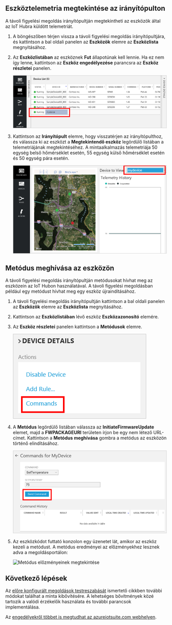 ## <a name="view-device-telemetry-in-the-dashboard"></a>Eszköztelemetria megtekintése az irányítópulton
A távoli figyelési megoldás irányítópultján megtekintheti az eszközök által az IoT Hubra küldött telemetriát.

1. A böngészőben térjen vissza a távoli figyelési megoldás irányítópultjára, és kattintson a bal oldali panelen az **Eszközök** elemre az **Eszközlista** megnyitásához.
2. Az **Eszközlistában** az eszköznek **Fut** állapotúnak kell lennie. Ha ez nem így lenne, kattintson az **Eszköz engedélyezése** parancsra az **Eszköz részletei** panelen.
   
    ![Eszközállapot megtekintése][18]
3. Kattintson az **Irányítópult** elemre, hogy visszatérjen az irányítópulthoz, és válassza ki az eszközt a **Megtekintendő eszköz** legördülő listában a telemetriájának megtekintéséhez. A mintaalkalmazás telemetriája 50 egység belső hőmérséklet esetén, 55 egység külső hőmérséklet esetén és 50 egység pára esetén.
   
    ![Eszköztelemetria megtekintése][img-telemetry]

## <a name="invoke-a-method-on-your-device"></a>Metódus meghívása az eszközön
A távoli figyelési megoldás irányítópultján metódusokat hívhat meg az eszközein az IoT Hubon használatával. A távoli figyelési megoldásban például egy metódust hívhat meg egy eszköz újraindításához.

1. A távoli figyelési megoldás irányítópultján kattintson a bal oldali panelen az **Eszközök** elemre az **Eszközlista** megnyitásához.
2. Kattintson az **Eszközlistában** lévő eszköz **Eszközazonosító** elemére.
3. Az **Eszköz részletei** panelen kattintson a **Metódusok** elemre.
   
    ![Eszközmetódusok][13]
4. A **Metódus** legördülő listában válassza az **InitiateFirmwareUpdate** elemet, majd a **FWPACKAGEURI** területen írjon be egy nem létező URL-címet. Kattintson a **Metódus meghívása** gombra a metódus az eszközön történő elindításához.
   
    ![Eszközmetódus meghívása][14]
   

5. Az eszközkódot futtató konzolon egy üzenetet lát, amikor az eszköz kezeli a metódust. A metódus eredményei az előzményekhez lesznek adva a megoldásportálon:

    ![Metódus előzményeinek megtekintése][img-method-history]

## <a name="next-steps"></a>Következő lépések
Az [előre konfigurált megoldások testreszabását][lnk-customize] ismertető cikkben további módokat találhat a minta kibővítésére. A lehetséges bővítmények közé tartozik a valódi érzékelők használata és további parancsok implementálása.

Az [engedélyekről többet is megtudhat az azureiotsuite.com webhelyen][lnk-permissions].

[13]: ./media/iot-suite-visualize-connecting/suite4.png
[14]: ./media/iot-suite-visualize-connecting/suite7-1.png
[18]: ./media/iot-suite-visualize-connecting/suite10.png
[img-telemetry]: ./media/iot-suite-visualize-connecting/telemetry.png
[img-method-history]: ./media/iot-suite-visualize-connecting/history.png
[lnk-customize]: ../articles/iot-suite/iot-suite-guidance-on-customizing-preconfigured-solutions.md
[lnk-permissions]: ../articles/iot-suite/iot-suite-permissions.md
